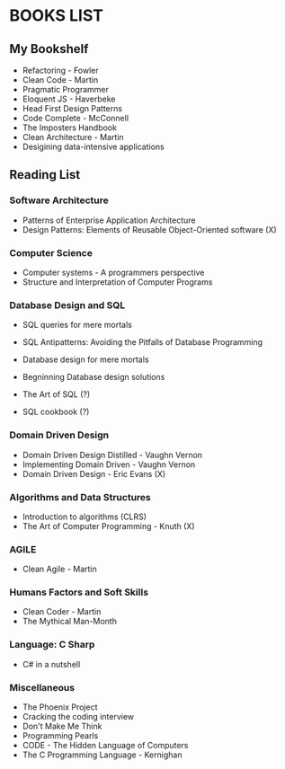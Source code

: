 # BOOKS LIST

## My Bookshelf

- Refactoring - Fowler
- Clean Code - Martin
- Pragmatic Programmer
- Eloquent JS - Haverbeke
- Head First Design Patterns
- Code Complete - McConnell
- The Imposters Handbook
- Clean Architecture - Martin
- Desigining data-intensive applications

## Reading List

### Software Architecture

- Patterns of Enterprise Application Architecture
- Design Patterns: Elements of Reusable Object-Oriented software (X)

### Computer Science

- Computer systems - A programmers perspective
- Structure and Interpretation of Computer Programs

### Database Design and SQL

- SQL queries for mere mortals
- SQL Antipatterns: Avoiding the Pitfalls of Database Programming
- Database design for mere mortals
- Begninning Database design solutions

- The Art of SQL (?)
- SQL cookbook (?)

### Domain Driven Design

- Domain Driven Design Distilled - Vaughn Vernon
- Implementing Domain Driven - Vaughn Vernon
- Domain Driven Design - Eric Evans (X)

### Algorithms and Data Structures

- Introduction to algorithms (CLRS)
- The Art of Computer Programming - Knuth (X)

### AGILE

- Clean Agile - Martin

### Humans Factors and Soft Skills

- Clean Coder - Martin
- The Mythical Man-Month

### Language: C Sharp

- C# in a nutshell

### Miscellaneous

- The Phoenix Project
- Cracking the coding interview
- Don't Make Me Think
- Programming Pearls
- CODE - The Hidden Language of Computers
- The C Programming Language - Kernighan
